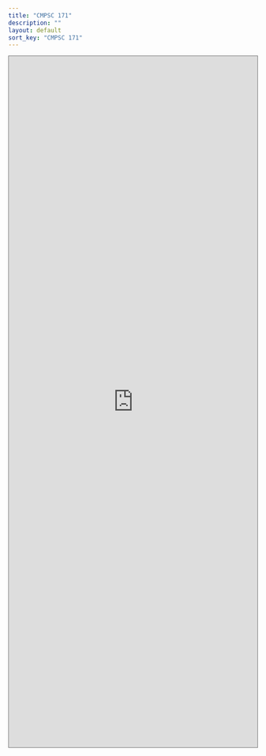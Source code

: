 ```yaml
---
title: "CMPSC 171"
description: ""
layout: default
sort_key: "CMPSC 171"
---
```


<style>
     iframe { width: 100%; height: 1400px; }
</style>

<iframe src="https://calendar.google.com/calendar/embed?height=600&wkst=1&bgcolor=%23ffffff&ctz=America%2FLos_Angeles&mode=WEEK&src=Y19jODZhZTAwZDU3NTE0MWU2MmI1NTFkZTdiZDA0ZDhiYTgxNjY0ZmM2ZjBjMWI4NjI3ZDM2YmFkMjcyOTg1OTJlQGdyb3VwLmNhbGVuZGFyLmdvb2dsZS5jb20&color=%23C0CA33" style="border:solid 1px #777" width="800" height="600" frameborder="0" scrolling="no"></iframe>
